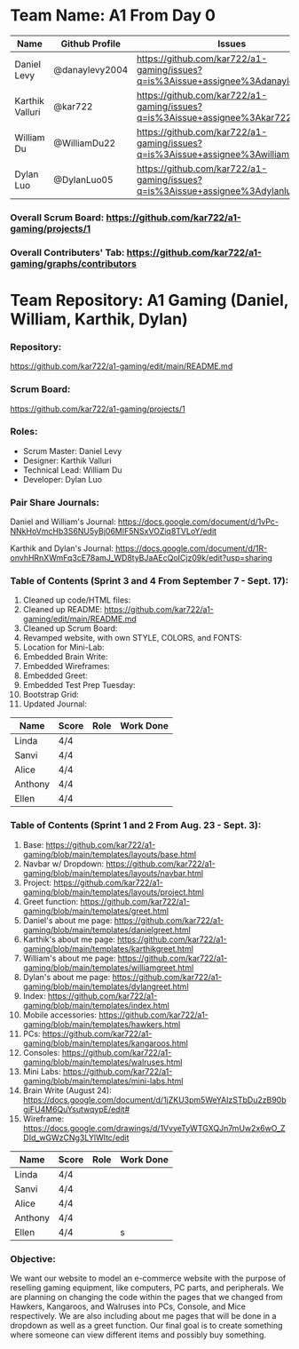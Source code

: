 # Team Name: A1 From Day 0

| Name | Github Profile | Issues | Scrum Board | Commit History | Pair Share |
|------|----------------|--------|-------------|----------------|------------|
| Daniel Levy | @danaylevy2004 | https://github.com/kar722/a1-gaming/issues?q=is%3Aissue+assignee%3Adanaylevy2004| https://github.com/kar722/a1-gaming/projects/1?card_filter_query=assignee%3Adanaylevy2004 |https://github.com/kar722/a1-gaming/commits?author=danaylevy2004 | https://docs.google.com/document/d/1vPc-NNkHoVmcHb3S6NU5yBj06MIF5NSxVOZiq8TVLoY/edit |
| Karthik Valluri | @kar722 | https://github.com/kar722/a1-gaming/issues?q=is%3Aissue+assignee%3Akar722 | https://github.com/kar722/a1-gaming/projects/1?card_filter_query=assignee%3Akar722 | https://github.com/kar722/a1-gaming/commits?author=kar722 | https://docs.google.com/document/d/1R-onvhHRnXWmFq3cE78amJ_WD8tyBJaAEcQoICjz09k/edit
| William Du | @WilliamDu22 | https://github.com/kar722/a1-gaming/issues?q=is%3Aissue+assignee%3Awilliamdu22 | https://github.com/kar722/a1-gaming/projects/1?card_filter_query=assignee%3Awilliamdu22 | https://github.com/kar722/a1-gaming/commits?author=williamdu22 | https://docs.google.com/document/d/1vPc-NNkHoVmcHb3S6NU5yBj06MIF5NSxVOZiq8TVLoY/edit
| Dylan Luo | @DylanLuo05 | https://github.com/kar722/a1-gaming/issues?q=is%3Aissue+assignee%3Adylanluo05 | https://github.com/kar722/a1-gaming/projects/1?card_filter_query=assignee%3Adylanluo05 | https://github.com/kar722/a1-gaming/commits?author=dylanluo05 | https://docs.google.com/document/d/1R-onvhHRnXWmFq3cE78amJ_WD8tyBJaAEcQoICjz09k/edit
### Overall Scrum Board: https://github.com/kar722/a1-gaming/projects/1
### Overall Contributers' Tab: https://github.com/kar722/a1-gaming/graphs/contributors

# Team Repository: A1 Gaming (Daniel, William, Karthik, Dylan)


### Repository:
https://github.com/kar722/a1-gaming/edit/main/README.md

### Scrum Board:

https://github.com/kar722/a1-gaming/projects/1

### Roles:
- Scrum Master: Daniel Levy
- Designer: Karthik Valluri
- Technical Lead: William Du
- Developer: Dylan Luo

### Pair Share Journals:
Daniel and William's Journal:
https://docs.google.com/document/d/1vPc-NNkHoVmcHb3S6NU5yBj06MIF5NSxVOZiq8TVLoY/edit

Karthik and Dylan's Journal:
https://docs.google.com/document/d/1R-onvhHRnXWmFq3cE78amJ_WD8tyBJaAEcQoICjz09k/edit?usp=sharing

### Table of Contents (Sprint 3 and 4 From September 7 - Sept. 17):
1. Cleaned up code/HTML files:
2. Cleaned up README: https://github.com/kar722/a1-gaming/edit/main/README.md
3. Cleaned up Scrum Board: 
4. Revamped website, with own STYLE, COLORS, and FONTS:
5. Location for Mini-Lab: 
6. Embedded Brain Write:
7. Embedded Wireframes:
8. Embedded Greet:
9. Embedded Test Prep Tuesday:
10. Bootstrap Grid:
11. Updated Journal:

| Name | Score | Role | Work Done |
| - | - | - | - |
| Linda | 4/4 |  | 
| Sanvi | 4/4 |  | 
| Alice | 4/4 |  | 
| Anthony | 4/4 |  | 
| Ellen | 4/4 |  | 

### Table of Contents (Sprint 1 and 2 From Aug. 23 - Sept. 3):
1. Base: https://github.com/kar722/a1-gaming/blob/main/templates/layouts/base.html
2. Navbar w/ Dropdown: https://github.com/kar722/a1-gaming/blob/main/templates/layouts/navbar.html
3. Project: https://github.com/kar722/a1-gaming/blob/main/templates/layouts/project.html
4. Greet function: https://github.com/kar722/a1-gaming/blob/main/templates/greet.html
5. Daniel's about me page: https://github.com/kar722/a1-gaming/blob/main/templates/danielgreet.html
6. Karthik's about me page: https://github.com/kar722/a1-gaming/blob/main/templates/karthikgreet.html
7. William's about me page: https://github.com/kar722/a1-gaming/blob/main/templates/williamgreet.html
8. Dylan's about me page: https://github.com/kar722/a1-gaming/blob/main/templates/dylangreet.html
9. Index: https://github.com/kar722/a1-gaming/blob/main/templates/index.html
10. Mobile accessories: https://github.com/kar722/a1-gaming/blob/main/templates/hawkers.html
11. PCs: https://github.com/kar722/a1-gaming/blob/main/templates/kangaroos.html
12. Consoles: https://github.com/kar722/a1-gaming/blob/main/templates/walruses.html
13. Mini Labs: https://github.com/kar722/a1-gaming/blob/main/templates/mini-labs.html
14. Brain Write (August 24): https://docs.google.com/document/d/1jZKU3pm5WeYAIzSTbDu2zB90bgjFU4M6QuYsutwqypE/edit#
15. Wireframe: https://docs.google.com/drawings/d/1VvyeTyWTGXQJn7mUw2x6wO_ZDId_wGWzCNg3LYlWItc/edit

| Name | Score | Role | Work Done |
| - | - | - | - |
| Linda | 4/4 |  | 
| Sanvi | 4/4 |  | 
| Alice | 4/4 |  | 
| Anthony | 4/4 |  | 
| Ellen | 4/4 |  | s

### Objective: 
We want our website to model an e-commerce website with the purpose of reselling gaming equipment, like computers, PC parts, and peripherals. We are planning on changing the code within the pages that we changed from Hawkers, Kangaroos, and Walruses into PCs, Console, and Mice respectively. We are also including about me pages that will be done in a dropdown as well as a greet function. Our final goal is to create something where someone can view different items and possibly buy something.
